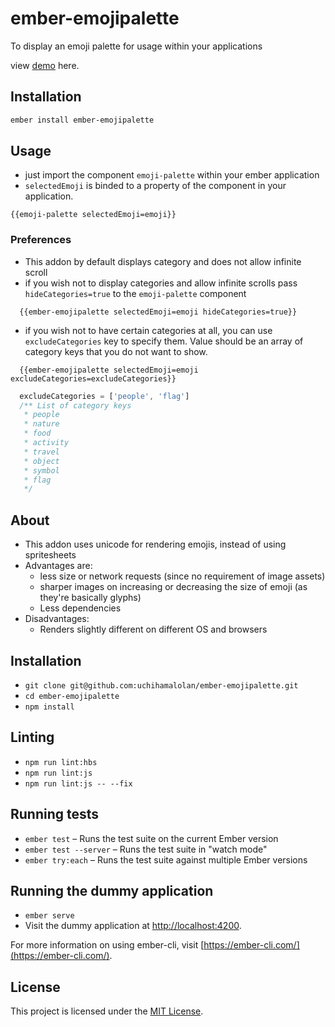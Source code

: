 # ember-emojipalette

To display an emoji palette for usage within your applications

view [demo](https://uchihamalolan.github.io/ember-emojipalette/) here.


## Installation

```bash
ember install ember-emojipalette
```

## Usage

- just import the component `emoji-palette` within your ember application
- `selectedEmoji` is binded to a property of the component in your application.
```htmlbars
{{emoji-palette selectedEmoji=emoji}}
```
### Preferences
- This addon by default displays category and does not allow infinite scroll
- if you wish not to display categories and allow infinite scrolls pass `hideCategories=true` to the `emoji-palette` component 
```htmlbars
  {{ember-emojipalette selectedEmoji=emoji hideCategories=true}}
```
- if you wish not to have certain categories at all, you can use `excludeCategories` key to specify them. Value should be an array of category keys that you do not want to show.
```htmlbars
  {{ember-emojipalette selectedEmoji=emoji excludeCategories=excludeCategories}}
```
```javascript
  excludeCategories = ['people', 'flag']
  /** List of category keys
   * people
   * nature
   * food
   * activity
   * travel
   * object
   * symbol
   * flag
   */ 
```
## About

- This addon uses unicode for rendering emojis, instead of using spritesheets
- Advantages are:
  - less size or network requests (since no requirement of image assets)
  - sharper images on increasing or decreasing the size of emoji (as they're basically glyphs)
  - Less dependencies
- Disadvantages:
  - Renders slightly different on different OS and browsers

## Installation

* `git clone git@github.com:uchihamalolan/ember-emojipalette.git`
* `cd ember-emojipalette`
* `npm install`

## Linting

* `npm run lint:hbs`
* `npm run lint:js`
* `npm run lint:js -- --fix`

## Running tests

* `ember test` – Runs the test suite on the current Ember version
* `ember test --server` – Runs the test suite in "watch mode"
* `ember try:each` – Runs the test suite against multiple Ember versions

## Running the dummy application

* `ember serve`
* Visit the dummy application at [http://localhost:4200](http://localhost:4200).

For more information on using ember-cli, visit [https://ember-cli.com/](https://ember-cli.com/).

## License

This project is licensed under the [MIT License](LICENSE.md).
